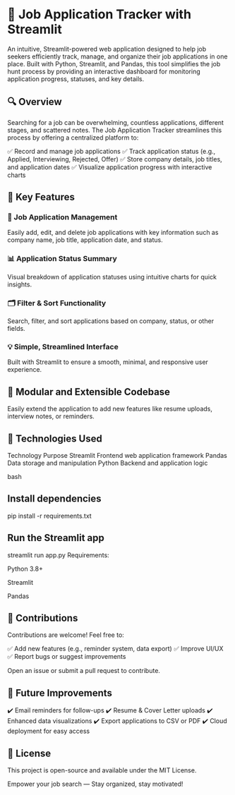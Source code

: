 # 💼 Job Application Tracker with Streamlit
An intuitive, Streamlit-powered web application designed to help job seekers efficiently track, manage, and organize their job applications in one place. Built with Python, Streamlit, and Pandas, this tool simplifies the job hunt process by providing an interactive dashboard for monitoring application progress, statuses, and key details.

## 🔍 Overview
Searching for a job can be overwhelming, countless applications, different stages, and scattered notes. The Job Application Tracker streamlines this process by offering a centralized platform to:

✅ Record and manage job applications
✅ Track application status (e.g., Applied, Interviewing, Rejected, Offer)
✅ Store company details, job titles, and application dates
✅ Visualize application progress with interactive charts

## 🚀 Key Features
### 📂 Job Application Management
Easily add, edit, and delete job applications with key information such as company name, job title, application date, and status.

### 📊 Application Status Summary
Visual breakdown of application statuses using intuitive charts for quick insights.

### 🗂️ Filter & Sort Functionality
Search, filter, and sort applications based on company, status, or other fields.

### 💡 Simple, Streamlined Interface
Built with Streamlit to ensure a smooth, minimal, and responsive user experience.

## 🧰 Modular and Extensible Codebase
Easily extend the application to add new features like resume uploads, interview notes, or reminders.

## 🧰 Technologies Used
Technology	Purpose
Streamlit	Frontend web application framework
Pandas	Data storage and manipulation
Python	Backend and application logic

bash

## Install dependencies
pip install -r requirements.txt

## Run the Streamlit app
streamlit run app.py
Requirements:

Python 3.8+

Streamlit

Pandas

## 🤝 Contributions
Contributions are welcome! Feel free to:

✅ Add new features (e.g., reminder system, data export)
✅ Improve UI/UX
✅ Report bugs or suggest improvements

Open an issue or submit a pull request to contribute.

## 📌 Future Improvements
✔️ Email reminders for follow-ups
✔️ Resume & Cover Letter uploads
✔️ Enhanced data visualizations
✔️ Export applications to CSV or PDF
✔️ Cloud deployment for easy access

## 📝 License
This project is open-source and available under the MIT License.

Empower your job search — Stay organized, stay motivated!
